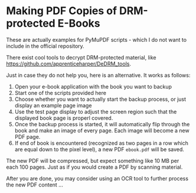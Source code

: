 # Making PDF Copies of DRM-protected E-Books
These are actually examples for PyMuPDF scripts - which I do not want to include in the official repository.

There exist cool tools to decrypt DRM-protected material, like https://github.com/apprenticeharper/DeDRM_tools.

Just in case they do not help you, here is an alternative.
It works as follows:

1. Open your e-book application with the book you want to backup
2. Start one of the scripts provided here
3. Choose whether you want to actually start the backup process, or just display an example page image
4. Use the test page display to adjust the screen region such that the displayed book page is properl covered.
5. Once the backup process is started, it will automatically flip through the book and make an image of every page. Each image will become a new PDF page.
6. If end of book is encountered (recognized as two pages in a row which are equal down to the pixel level), a new PDF ``ebook.pdf`` will be saved.

The new PDF will be compressed, but expect something like 10 MB per each 100 pages. Just as if you would create a PDF by scanning material.

After you are done, you may consider using an OCR tool to further process the new PDF content ...